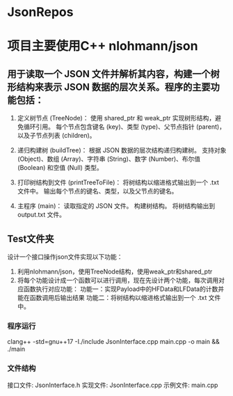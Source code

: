 # JsonRepos
# 项目主要使用C++ nlohmann/json

## 用于读取一个 JSON 文件并解析其内容，构建一个树形结构来表示 JSON 数据的层次关系。程序的主要功能包括：

1. 定义树节点 (TreeNode)：
使用 shared_ptr 和 weak_ptr 实现树形结构，避免循环引用。
每个节点包含键名 (key)、类型 (type)、父节点指针 (parent)，以及子节点列表 (children)。

2. 递归构建树 (buildTree)：
根据 JSON 数据的层次结构递归构建树。
支持对象 (Object)、数组 (Array)、字符串 (String)、数字 (Number)、布尔值 (Boolean) 和空值 (Null) 类型。

3. 打印树结构到文件 (printTreeToFile)：
将树结构以缩进格式输出到一个 .txt 文件中。
输出每个节点的键名、类型，以及父节点的键名。

4. 主程序 (main)：
读取指定的 JSON 文件。
构建树结构。
将树结构输出到 output.txt 文件。



## Test文件夹
设计一个接口操作json文件实现以下功能： 
1. 利用nlohmann/json，使用TreeNode结构，使用weak_ptr和shared_ptr
2. 将每个功能设计成一个函数可以进行调用，现在先设计两个功能，每次调用对应函数执行对应功能：
  功能一：实现Payload中的HFData和LFData的计数并能在函数调用后输出结果
  功能二：将树结构以缩进格式输出到一个 .txt 文件中。
### 程序运行
clang++ -std=gnu++17 -I./include JsonInterface.cpp main.cpp -o main && ./main



### 文件结构
接口文件: JsonInterface.h
实现文件: JsonInterface.cpp
示例文件: main.cpp

